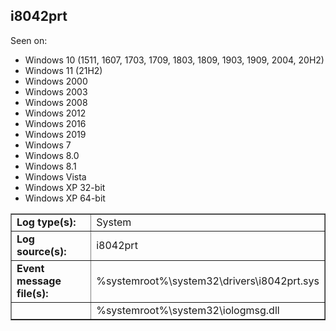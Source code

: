 ## i8042prt

Seen on:
* Windows 10 (1511, 1607, 1703, 1709, 1803, 1809, 1903, 1909, 2004, 20H2)
* Windows 11 (21H2)
* Windows 2000
* Windows 2003
* Windows 2008
* Windows 2012
* Windows 2016
* Windows 2019
* Windows 7
* Windows 8.0
* Windows 8.1
* Windows Vista
* Windows XP 32-bit
* Windows XP 64-bit

<table border="1" class="docutils">
  <tbody>
    <tr>
      <td><b>Log type(s):</b></td>
      <td>System</td>
    </tr>
    <tr>
      <td><b>Log source(s):</b></td>
      <td>i8042prt</td>
    </tr>
    <tr>
      <td><b>Event message file(s):</b></td>
      <td>%systemroot%\system32\drivers\i8042prt.sys</td>
    </tr>
    <tr>
      <td>&nbsp;</td>
      <td>%systemroot%\system32\iologmsg.dll</td>
    </tr>
  </tbody>
</table>

&nbsp;

